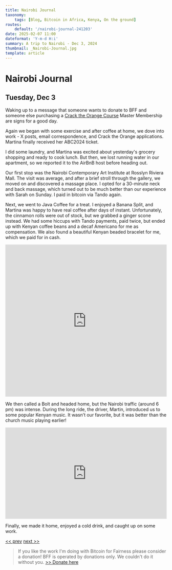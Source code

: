 ```yaml
---
title: Nairobi Journal
taxonomy:
    tags: [Blog, Bitcoin in Africa, Kenya, On the ground]
routes:
    default: '/nairobi-journal-241203'
date: 2025-02-07 11:00
dateformat: 'Y-m-d H:i'
summary: A trip to Nairobi - Dec 3, 2024
thumbnail: _Nairobi-Journal.jpg
template: article
---
```


# Nairobi Journal

## Tuesday, Dec 3

Waking up to a message that someone wants to donate to BFF and someone else purchasing a [Crack the Orange Course](https://cracktheorange.com/) Master Membership are signs for a good day.

Again we began with some exercise and after coffee at home, we dove into work - X posts, email correspondence, and Crack the Orange applications. Martina finally received her ABC2024 ticket.

I did some laundry, and Martina was excited about yesterday's grocery shopping and ready to cook lunch. But then, we lost running water in our apartment, so we reported it to the AirBnB host before heading out.

Our first stop was the Nairobi Contemporary Art Institute at Rosslyn Riviera Mall. The visit was average, and after a brief stroll through the gallery, we moved on and discovered a massage place. I opted for a 30-minute neck and back massage, which turned out to be much better than our experience with Sarah on Sunday. I paid in bitcoin via Tando again.

Next, we went to Java Coffee for a treat. I enjoyed a Banana Split, and Martina was happy to have real coffee after days of instant. Unfortunately, the cinnamon rolls were out of stock, but we grabbed a ginger scone instead. We had some hiccups with Tando payments, paid twice, but ended up with Kenyan coffee beans and a decaf Americano for me as compensation. We also found a beautiful Kenyan beaded bracelet for me, which we paid for in cash.

<iframe width="100%" height="473" src="https://www.youtube.com/embed/wqz-ZUa7rAQ" title="YouTube video player" frameborder="0" allow="accelerometer; autoplay; clipboard-write; encrypted-media; gyroscope; picture-in-picture; web-share" allowfullscreen></iframe>

We then called a Bolt and headed home, but the Nairobi traffic (around 6 pm) was intense. During the long ride, the driver, Martin, introduced us to some popular Kenyan music. It wasn’t our favorite, but it was better than the church music playing earlier!

<div style="padding:56.25% 0 0 0;position:relative;"><iframe src="https://player.vimeo.com/video/1035845490?badge=0&amp;autopause=0&amp;player_id=0&amp;app_id=58479" frameborder="0" allow="autoplay; fullscreen; picture-in-picture; clipboard-write; encrypted-media" style="position:absolute;top:0;left:0;width:100%;height:100%;" title="241203-9"></iframe></div>

Finally, we made it home, enjoyed a cold drink, and caught up on some work.

[<< prev](/nairobi-journal-241202) [next >>](/nairobi-journal-241204)

> If you like the work I'm doing with Bitcoin for Fairness please consider a donation! BFF is operated by donations only. We couldn't do it without you. [>> Donate here](https://bffbtc.org/donate/)